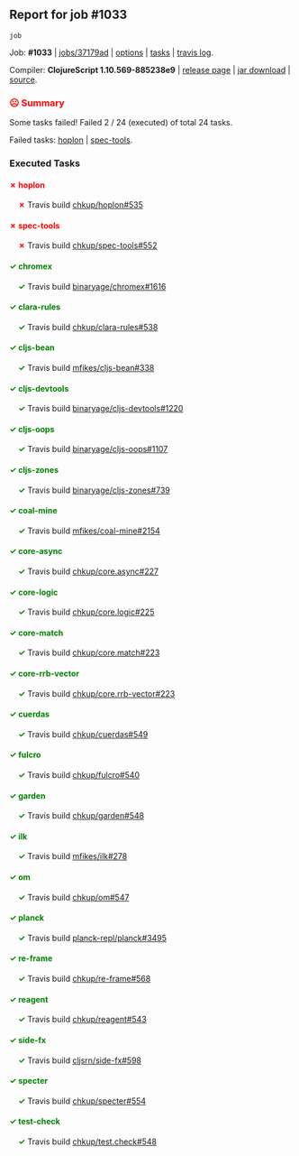## Report for job #1033
```
job
```


Job: **#1033** | [jobs/37179ad](https://github.com/cljs-oss/canary/commit/37179ad289dd36dfb100002c6a58328ce88dd4ae) | [options](options.edn) | [tasks](tasks.edn) | [travis log](https://travis-ci.org/cljs-oss/canary/builds/564301123).

Compiler: **ClojureScript 1.10.569-885238e9** | [release page](https://github.com/cljs-oss/canary/releases/tag/r1.10.569-885238e9) | [jar download](https://github.com/cljs-oss/canary/releases/download/r1.10.569-885238e9/clojurescript-1.10.569-885238e9.jar) | [source](https://github.com/clojure/clojurescript/commit/885238e97fec2008f03b9413a987ed432d1970a0).

### <b style='color:red'>☹ Summary</b>

Some tasks failed! Failed 2 / 24 (executed) of total 24 tasks.

Failed tasks: [hoplon](#-hoplon) | [spec-tools](#-spec-tools).

### Executed Tasks

#### <b style='color:red'>&#x2717; hoplon</b>
&nbsp;&nbsp;&nbsp;&nbsp;<b style='color:red'>&#x2717;</b> Travis build [chkup/hoplon#535](https://travis-ci.org/chkup/hoplon/builds/564301925)<br>

#### <b style='color:red'>&#x2717; spec-tools</b>
&nbsp;&nbsp;&nbsp;&nbsp;<b style='color:red'>&#x2717;</b> Travis build [chkup/spec-tools#552](https://travis-ci.org/chkup/spec-tools/builds/564301933)<br>

#### <b style='color:green'>&#x2713; chromex</b>
&nbsp;&nbsp;&nbsp;&nbsp;<b style='color:green'>&#x2713;</b> Travis build [binaryage/chromex#1616](https://travis-ci.org/binaryage/chromex/builds/564301766)<br>

#### <b style='color:green'>&#x2713; clara-rules</b>
&nbsp;&nbsp;&nbsp;&nbsp;<b style='color:green'>&#x2713;</b> Travis build [chkup/clara-rules#538](https://travis-ci.org/chkup/clara-rules/builds/564301768)<br>

#### <b style='color:green'>&#x2713; cljs-bean</b>
&nbsp;&nbsp;&nbsp;&nbsp;<b style='color:green'>&#x2713;</b> Travis build [mfikes/cljs-bean#338](https://travis-ci.org/mfikes/cljs-bean/builds/564301779)<br>

#### <b style='color:green'>&#x2713; cljs-devtools</b>
&nbsp;&nbsp;&nbsp;&nbsp;<b style='color:green'>&#x2713;</b> Travis build [binaryage/cljs-devtools#1220](https://travis-ci.org/binaryage/cljs-devtools/builds/564301783)<br>

#### <b style='color:green'>&#x2713; cljs-oops</b>
&nbsp;&nbsp;&nbsp;&nbsp;<b style='color:green'>&#x2713;</b> Travis build [binaryage/cljs-oops#1107](https://travis-ci.org/binaryage/cljs-oops/builds/564301785)<br>

#### <b style='color:green'>&#x2713; cljs-zones</b>
&nbsp;&nbsp;&nbsp;&nbsp;<b style='color:green'>&#x2713;</b> Travis build [binaryage/cljs-zones#739](https://travis-ci.org/binaryage/cljs-zones/builds/564301795)<br>

#### <b style='color:green'>&#x2713; coal-mine</b>
&nbsp;&nbsp;&nbsp;&nbsp;<b style='color:green'>&#x2713;</b> Travis build [mfikes/coal-mine#2154](https://travis-ci.org/mfikes/coal-mine/builds/564301797)<br>

#### <b style='color:green'>&#x2713; core-async</b>
&nbsp;&nbsp;&nbsp;&nbsp;<b style='color:green'>&#x2713;</b> Travis build [chkup/core.async#227](https://travis-ci.org/chkup/core.async/builds/564301803)<br>

#### <b style='color:green'>&#x2713; core-logic</b>
&nbsp;&nbsp;&nbsp;&nbsp;<b style='color:green'>&#x2713;</b> Travis build [chkup/core.logic#225](https://travis-ci.org/chkup/core.logic/builds/564301812)<br>

#### <b style='color:green'>&#x2713; core-match</b>
&nbsp;&nbsp;&nbsp;&nbsp;<b style='color:green'>&#x2713;</b> Travis build [chkup/core.match#223](https://travis-ci.org/chkup/core.match/builds/564301816)<br>

#### <b style='color:green'>&#x2713; core-rrb-vector</b>
&nbsp;&nbsp;&nbsp;&nbsp;<b style='color:green'>&#x2713;</b> Travis build [chkup/core.rrb-vector#223](https://travis-ci.org/chkup/core.rrb-vector/builds/564301820)<br>

#### <b style='color:green'>&#x2713; cuerdas</b>
&nbsp;&nbsp;&nbsp;&nbsp;<b style='color:green'>&#x2713;</b> Travis build [chkup/cuerdas#549](https://travis-ci.org/chkup/cuerdas/builds/564301835)<br>

#### <b style='color:green'>&#x2713; fulcro</b>
&nbsp;&nbsp;&nbsp;&nbsp;<b style='color:green'>&#x2713;</b> Travis build [chkup/fulcro#540](https://travis-ci.org/chkup/fulcro/builds/564301841)<br>

#### <b style='color:green'>&#x2713; garden</b>
&nbsp;&nbsp;&nbsp;&nbsp;<b style='color:green'>&#x2713;</b> Travis build [chkup/garden#548](https://travis-ci.org/chkup/garden/builds/564301859)<br>

#### <b style='color:green'>&#x2713; ilk</b>
&nbsp;&nbsp;&nbsp;&nbsp;<b style='color:green'>&#x2713;</b> Travis build [mfikes/ilk#278](https://travis-ci.org/mfikes/ilk/builds/564302067)<br>

#### <b style='color:green'>&#x2713; om</b>
&nbsp;&nbsp;&nbsp;&nbsp;<b style='color:green'>&#x2713;</b> Travis build [chkup/om#547](https://travis-ci.org/chkup/om/builds/564302106)<br>

#### <b style='color:green'>&#x2713; planck</b>
&nbsp;&nbsp;&nbsp;&nbsp;<b style='color:green'>&#x2713;</b> Travis build [planck-repl/planck#3495](https://travis-ci.org/planck-repl/planck/builds/564302154)<br>

#### <b style='color:green'>&#x2713; re-frame</b>
&nbsp;&nbsp;&nbsp;&nbsp;<b style='color:green'>&#x2713;</b> Travis build [chkup/re-frame#568](https://travis-ci.org/chkup/re-frame/builds/564301906)<br>

#### <b style='color:green'>&#x2713; reagent</b>
&nbsp;&nbsp;&nbsp;&nbsp;<b style='color:green'>&#x2713;</b> Travis build [chkup/reagent#543](https://travis-ci.org/chkup/reagent/builds/564301895)<br>

#### <b style='color:green'>&#x2713; side-fx</b>
&nbsp;&nbsp;&nbsp;&nbsp;<b style='color:green'>&#x2713;</b> Travis build [cljsrn/side-fx#598](https://travis-ci.org/cljsrn/side-fx/builds/564301944)<br>

#### <b style='color:green'>&#x2713; specter</b>
&nbsp;&nbsp;&nbsp;&nbsp;<b style='color:green'>&#x2713;</b> Travis build [chkup/specter#554](https://travis-ci.org/chkup/specter/builds/564302046)<br>

#### <b style='color:green'>&#x2713; test-check</b>
&nbsp;&nbsp;&nbsp;&nbsp;<b style='color:green'>&#x2713;</b> Travis build [chkup/test.check#548](https://travis-ci.org/chkup/test.check/builds/564302065)<br>